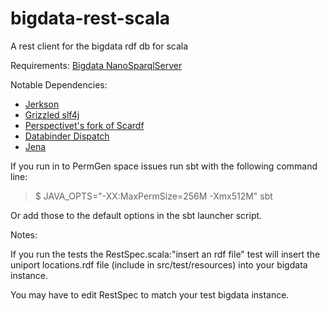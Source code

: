 bigdata-rest-scala
==================

A rest client for the bigdata rdf db for scala

Requirements:
[Bigdata NanoSparqlServer](http://sourceforge.net/apps/mediawiki/bigdata/index.php?title=NanoSparqlServer)

Notable Dependencies:
+ [Jerkson](https://github.com/codahale/jerkson/)
+ [Grizzled slf4j](http://software.clapper.org/grizzled-slf4j/)
+ [Perspectivet's fork of Scardf](https://github.com/perspectivet/scardf) 
+ [Databinder Dispatch](http://dispatch.databinder.net/Dispatch.html)
+ [Jena](http://jena.apache.org/)

If you run in to PermGen space issues run sbt with the following command line:

>$ JAVA_OPTS="-XX:MaxPermSize=256M -Xmx512M" sbt

Or add those to the default options in the sbt launcher script.

Notes:

If you run the tests the RestSpec.scala:"insert an rdf file" test will insert the uniport locations.rdf file (include in src/test/resources) into your bigdata instance.

You may have to edit RestSpec to match your test bigdata instance.
